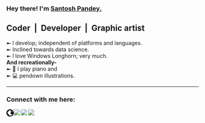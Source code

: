 ### Hey there! I'm [Santosh Pandey.][website]
 
## Coder &nbsp;|&nbsp; Developer &nbsp;|&nbsp; Graphic artist


 ➼ I develop; independent of platforms and languages.<br/>
 ➼ Inclined towards data science.<br/>
 ➼ I love Windows Longhorn; very much.<br/>
 **And recreationally-**<br/>
 ➼ 🎹 I play piano and<br/>
 ➼ 💻 pendown illustrations.

____
### Connect with me here:
[<img align="left" alt="esantosh.com" width="19px" src="https://raw.githubusercontent.com/iconic/open-iconic/master/svg/globe.svg" />][website]   [<img align="left"  width="19px" src="https://cdn.jsdelivr.net/npm/simple-icons@v3/icons/twitter.svg" />][twitter]  [<img align="left" width="19px" src="https://cdn.jsdelivr.net/npm/simple-icons@v3/icons/linkedin.svg" />][linkedin]   [<img align="left" width="19px" src="https://cdn.jsdelivr.net/npm/simple-icons@v3/icons/instagram.svg" />][instagram] 

&nbsp;
<br/>

[website]: https://esantosh.com
[twitter]: https://twitter.com/spx700
[instagram]: https://instagram.com/spx700
[linkedin]: https://linkedin.com/in/spx700
